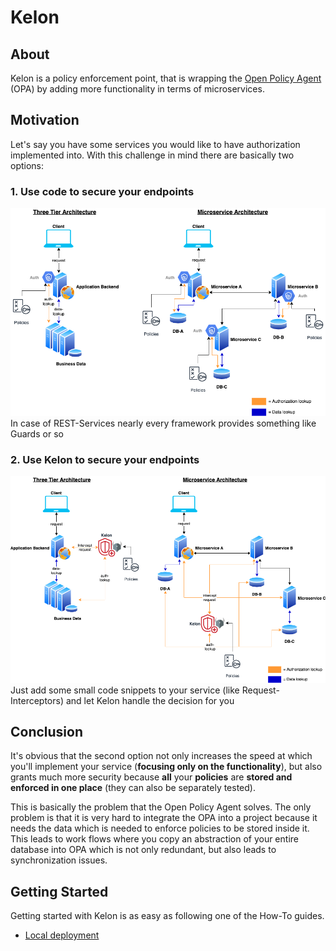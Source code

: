 # Kelon

## About

Kelon is a policy enforcement point, that is wrapping the [Open Policy Agent](https://www.openpolicyagent.org) (OPA) by adding more functionality in terms of microservices.

## Motivation

Let's say you have some services you would like to have authorization implemented into. With this challenge in mind there are basically two options:

### 1. Use code to secure your endpoints

![Normal_Authorization](img/index/Normal_Authorization.png)
In case of REST-Services nearly every framework provides something like Guards or so

### 2. Use Kelon to secure your endpoints 

![Kelon_Authorization](img/index/Kelon_Authorization.png)
Just add some small code snippets to your service (like Request-Interceptors) and let Kelon handle the decision for you

## Conclusion

It's obvious that the second option not only increases the speed at which you'll implement your service (**focusing only on the functionality**), but also grants much more
security because **all** your **policies** are **stored and enforced in one place** (they can also be separately tested).

This is basically the problem that the Open Policy Agent solves. The only problem is that it is very hard to integrate
the OPA into a project because it needs the data which is needed to enforce policies to be stored inside it. This leads to work flows where
you copy an abstraction of your entire database into OPA which is not only redundant, but also leads to synchronization issues.

## Getting Started

Getting started with Kelon is as easy as following one of the How-To guides.

* [Local deployment](how-to/Local-Deployment.md)